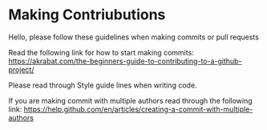# Making Contriubutions
  Hello, please follow these guidelines when making commits or pull requests

  Read the following link for how to start making commits: https://akrabat.com/the-beginners-guide-to-contributing-to-a-github-project/

  Please read through Style guide lines when writing code.

  If you are making commit with multiple authors read through the following link: https://help.github.com/en/articles/creating-a-commit-with-multiple-authors
